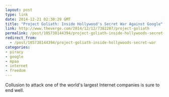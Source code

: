 ```yaml
---
layout: post
type: link
date: 2014-12-21 02:30:29 GMT
title: "Project Goliath: Inside Hollywood's Secret War Against Google"
link: http://www.theverge.com/2014/12/12/7382287/project-goliath
permalink: /post/105738144394/project-goliath-inside-hollywoods-secret-war
redirect_from: 
  - /post/105738144394/project-goliath-inside-hollywoods-secret-war
categories:
- piracy
- google
- mpaa
- internet
- freedom
---
```

<p>Collusion to attack one of the world's largest Internet companies is sure to end well.</p>